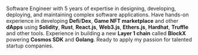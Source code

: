 Software Engineer with 5 years of expertise in designing, developing, deploying, and maintaining complex software applications. 
Have hands-on experience in developing **Defi**/**Dex**, **Game NFT marketplace** and other **dApps** using **Solidity**, **Rust**, **React.js**, **Web3.js**, **Ethers.js**, **Hardhat**, **Truffle** and other tools.
Experience in building a new **Layer 1 chain** called **BlockX** powering **Cosmos SDK** and **Golang**.
Ready to apply my passion for talented startup companies.
